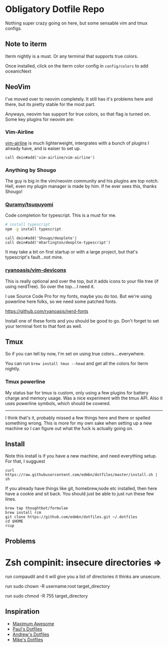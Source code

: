 # Obligatory Dotfile Repo

Nothing super crazy going on here, but some sensable vim and tmux configs.

## Note to iterm

Iterm nightly is a must.
Or any terminal that supports true colors.

Once installed, click on the iterm color config in `config/colors` to add oceanicNext

## NeoVim

I've moved over to neovim completely. It still has it's problems here and there, but its pretty stable for the most part.

Anyways, neovim has support for true colors, so that flag is turned on.
Some key plugins for neovim are:

### Vim-Airline

[vim-airline](https://github.com/vim-airline/vim-airline) is much lighterweight, intergrates with a bunch of plugins I
already have, and is eaiser to set up.

```
call dein#add('vim-airline/vim-airline')
```

### Anything by Shougo

The guy is big in the vim/neovim community and his plugins are top notch.
Hell, even my plugin manager is made by him. If he ever sees this, thanks Shougo!

### [Quramy/tsuquyomi](https://github.com/Quramy/tsuquyomi)

Code completion for typescript. This is a must for me.

```bash
# install typescript
npm -g install typescript
```

```viml
call dein#add('Shougo/deoplete')
call dein#add('mhartington/deoplte-typescript')
```

It may take a bit on first startup or with a large project, but that's typescript's fault...not mine.

### [ryanoasis/vim-devicons](https://github.com/ryanoasis/vim-devicons)

This is really optional and over the top, but it adds icons to your file tree (if using nerdTree). So over the top....I need it.

I use Source Code Pro for my fonts, maybe you do too. But we're using powerline here folks, so we need some patched fonts.

https://github.com/ryanoasis/nerd-fonts

Install one of these fonts and you should be good to go. Don't forget to set your terminal font to that font as well.

## Tmux

So if you can tell by now, I'm set on using true colors....everywhere.

You can run `brew install tmux --head` and get all the colors for iterm nightly.

### Tmux powerline

My status bar for tmux is custom, only using a few plugins for battery charge and memory usage. Was a nice experiment with the tmux API. Also it uses powerline symbols, which should be covered.

<hr/>
I think that's it, probably missed a few things here and there or spelled something wrong.
This is more for my own sake when setting up a new machine so I can figure out what the fuck is actually going on.

## Install

Note this install is if you have a new machine, and need everything setup.
For that, I sugguest

```
curl https://raw.githubusercontent.com/edmbn/dotfiles/master/install.sh | sh
```

If you already have things like git, homebrew,node etc installed, then here have a cookie and sit back.
You should just be able to just run these few lines.

```
brew tap thoughtbot/formulae
brew install rcm
git clone https://github.com/edmbn/dotfiles.git ~/.dotfiles
cd $HOME
rcup
```


## Problems

# Zsh compinit: insecure directories =>

run compaudit and it will give you a list of directories it thinks are unsecure.

run sudo chown -R username:root target_directory

run sudo chmod -R 755 target_directory

## Inspiration

- [Maximum Awesome](https://github.com/square/maximum-awesome)
- [Paul's Dotfiles](https://github.com/paulirish/dotfiles)
- [Andrew's Dotfiles](https://github.com/ajoslin/dot)
- [Mike's Dotfiles](https://github.com/mhartington/dotfiles)
